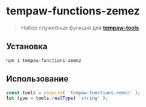 # tempaw-functions-zemez
> Набор служебных функций для [**tempaw-tools**](https://github.com/himic-tm/tempaw-functions-zemez).

## Установка
```
npm i tempaw-functions-zemez
```

## Использование
```javascript
const tools = require( 'tempaw-functions-zemez' );
let type = tools.realType( 'string' );
```

